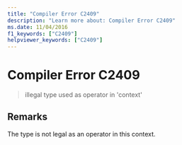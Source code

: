 ```yaml
---
title: "Compiler Error C2409"
description: "Learn more about: Compiler Error C2409"
ms.date: 11/04/2016
f1_keywords: ["C2409"]
helpviewer_keywords: ["C2409"]
---
```

# Compiler Error C2409

> illegal type used as operator in 'context'

## Remarks

The type is not legal as an operator in this context.

